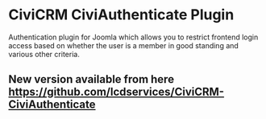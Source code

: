 CiviCRM CiviAuthenticate Plugin
===============================

Authentication plugin for Joomla which allows you to restrict frontend login access based on whether the user is a member in good standing and various other criteria.

New version available from here https://github.com/lcdservices/CiviCRM-CiviAuthenticate
-------------

